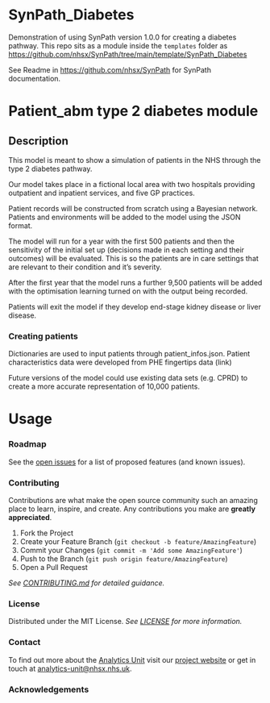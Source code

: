 # SynPath_Diabetes
Demonstration of using SynPath version 1.0.0 for creating a diabetes pathway.  This repo sits as a module inside the `templates` folder as https://github.com/nhsx/SynPath/tree/main/template/SynPath_Diabetes

See Readme in https://github.com/nhsx/SynPath for SynPath documentation.

# Patient_abm type 2 diabetes module

## Description

This model is meant to show a simulation of patients in the NHS through the type 2 diabetes pathway.

Our model takes place in a fictional local area with two hospitals providing outpatient and inpatient services, and five GP practices.

Patient records will be constructed from scratch using a Bayesian network. Patients and environments will be added to the model using the JSON format. 

The model will run for a year with the first 500 patients and then the sensitivity of the initial set up (decisions made in each setting and their outcomes) will be evaluated. This is so the patients are in care settings that are relevant to their condition and it’s severity. 

After the first year that the model runs a further 9,500 patients will be added with the optimisation learning turned on with the output being recorded. 

Patients will exit the model if they develop end-stage kidney disease or liver disease.

### Creating patients

Dictionaries are used to input patients through patient_infos.json. Patient characteristics data were developed from PHE fingertips data (link)

Future versions of the model could use existing data sets (e.g. CPRD) to create a more accurate representation of 10,000 patients.

# Usage

### Roadmap

See the [open issues](https://github.com/nhsx/SynPath_Diabetes/issues) for a list of proposed features (and known issues).

### Contributing

Contributions are what make the open source community such an amazing place to learn, inspire, and create. Any contributions you make are **greatly appreciated**.

1. Fork the Project
2. Create your Feature Branch (`git checkout -b feature/AmazingFeature`)
3. Commit your Changes (`git commit -m 'Add some AmazingFeature'`)
4. Push to the Branch (`git push origin feature/AmazingFeature`)
5. Open a Pull Request

_See [CONTRIBUTING.md](./CONTRIBUTING.md) for detailed guidance._

### License

Distributed under the MIT License. _See [LICENSE](./LICENSE) for more information._

### Contact

To find out more about the [Analytics Unit](https://www.nhsx.nhs.uk/key-tools-and-info/nhsx-analytics-unit/) visit our [project website](https://nhsx.github.io/AnalyticsUnit/projects.html) or get in touch at [analytics-unit@nhsx.nhs.uk](mailto:analytics-unit@nhsx.nhs.uk).

### Acknowledgements

